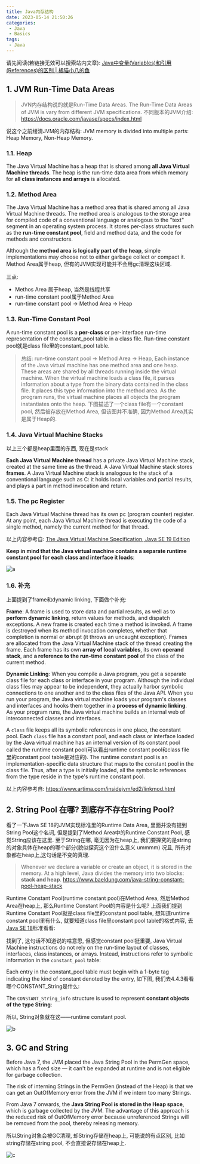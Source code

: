 ```yaml
---
title: Java内存结构
date: 2023-05-14 21:50:26
categories:
 - Java
 - Basics
tags:
 - Java
---
```


请先阅读(若链接无效可以搜索站内文章): [Java中变量(Variables)和引用(References)的区别 | 橘猫小八的鱼](https://davidzhu.xyz/2023/05/14/Java/Basics/Variables-vs-References/)

## 1. JVM Run-Time Data Areas

> JVN内存结构说的就是Run-Time Data Areas. The Run-Time Data Areas of JVM is vary from different JVM specifications. 不同版本的JVM介绍: https://docs.oracle.com/javase/specs/index.html

说这个之前缕清JVM的内存结构: JVM memory is divided into multiple parts: Heap Memory, Non-Heap Memory.

### 1.1. Heap

The Java Virtual Machine has a heap that is shared among **all Java Virtual Machine threads**. The heap is the run-time data area from which memory for **all class instances and arrays** is allocated.

### 1.2. Method Area

The Java Virtual Machine has a method area that is shared among all Java Virtual Machine threads. The method area is analogous to the storage area for compiled code of a conventional language or analogous to the "text" segment in an operating system process. It stores per-class structures such as the **run-time constant pool**, field and method data, and the code for methods and constructors. 

Although the **method area is logically part of the heap**, simple implementations may choose not to either garbage collect or compact it. Method Area属于heap, 但有的JVM实现可能并不会用gc清理这块区域. 

三点:
- Methos Area 属于heap, 当然是线程共享
- run-time constant pool属于Method Area
- run-time constant pool -> Method Area -> Heap

### 1.3. Run-Time Constant Pool

A run-time constant pool is a **per-class** or per-interface run-time representation of the constant_pool table in a class file. Run-time constant pool就是class file里的constant_pool table. 

> 总结: run-time constant pool -> Method Area -> Heap, Each instance of the Java virtual machine has one method area and one heap. These areas are shared by all threads running inside the virtual machine. When the virtual machine loads a class file, it parses information about a type from the binary data contained in the class file. It places this type information into the method area. As the program runs, the virtual machine places all objects the program instantiates onto the heap. 下图描述了一个class file有一个constant pool, 然后被存放在Method Area, 但该图并不准确, 因为Method Area其实是属于Heap的. 

### 1.4. Java Virtual Machine Stacks

以上三个都是heap里面的东西, 现在是stack

**Each Java Virtual Machine thread** has a private Java Virtual Machine stack, created at the same time as the thread. A Java Virtual Machine stack stores **frames**. A Java Virtual Machine stack is analogous to the stack of a conventional language such as C: it holds local variables and partial results, and plays a part in method invocation and return.  

### 1.5. The pc Register

Each Java Virtual Machine thread has its own pc (program counter) register. At any point, each Java Virtual Machine thread is executing the code of a single method, namely the current method for that thread. 


以上内容参考自: [The Java Virtual Machine Specification, Java SE 19 Edition](https://docs.oracle.com/javase/specs/jvms/se19/html/jvms-2.html#jvms-2.5)

**Keep in mind that the Java virtual machine contains a separate runtime constant pool for each class and interface it loads**:

![a](a.png)

### 1.6. 补充

上面提到了frame和dynamic linking, 下面做个补充:

**Frame**: A frame is used to store data and partial results, as well as to **perform dynamic linking**, return values for methods, and dispatch exceptions. A new frame is created each time a method is invoked. A frame is destroyed when its method invocation completes, whether that completion is normal or abrupt (it throws an uncaught exception). Frames are allocated from the Java Virtual Machine stack of the thread creating the frame. Each frame has its own **array of local variables**, its own **operand stack**, and **a reference to the run-time constant pool** of the class of the current method.

**Dynamic Linking**: When you compile a Java program, you get a separate class file for each class or interface in your program. Although the individual class files may appear to be independent, they actually harbor symbolic connections to one another and to the class files of the Java API. When you run your program, the Java virtual machine loads your program's classes and interfaces and hooks them together in a **process of dynamic linking**. As your program runs, the Java virtual machine builds an internal web of interconnected classes and interfaces. 

A `class` file keeps all its symbolic references in one place, the constant pool. Each `class` file has a constant pool, and each class or interface loaded by the Java virtual machine has an internal version of its constant pool called the runtime constant pool(可以看出runtime constant pool和class file里的constant pool table是对应的). The runtime constant pool is an implementation-specific data structure that maps to the constant pool in the class file. Thus, after a type is initially loaded, all the symbolic references from the type reside in the type's runtime constant pool.


以上内容参考自: https://www.artima.com/insidejvm/ed2/linkmod.html

## 2. String Pool 在哪? 到底存不存在String Pool?

看了一下Java SE 18的JVM实现标准里的Runtime Data Area, 里面并没有提到String Pool这个名词, 但是提到了Method Area中的Runtime Constant Pool, 感觉String应该在这里. 至于String在哪, 毫无因为在heap上, 我们要探究的是string的对象具体在heap的哪个部分(貌似探究这个没什么意义 ummmm) 况且, 所有对象都在heap上,这句话是不变的真理. 

> Whenever we declare a variable or create an object, it is stored in the memory. At a high level, Java divides the memory into two blocks: **stack and heap**. https://www.baeldung.com/java-string-constant-pool-heap-stack

Runtime Constant Pool(runtime constant pool)在Method Area, 然后Method Area在heap上, 那么Runtime Constant Pool的内容是什么呢? 上面我们提到Runtime Constant Pool就是class file里的constant pool table, 想知道runtime constant pool里有什么, 就要知道class file里constant pool table的格式内容, 去[Java SE 18](https://docs.oracle.com/javase/specs/jvms/se19/html/jvms-4.html#jvms-4.4)标准看看:

找到了, 这句话不知道说的啥意思, 但感觉constant pool挺重要, 
Java Virtual Machine instructions do not rely on the run-time layout of classes, interfaces, class instances, or arrays. Instead, instructions refer to symbolic information in the `constant_pool` table: 

Each entry in the constant_pool table must begin with a 1-byte tag indicating the kind of constant denoted by the entry, 如下图, 我们去4.4.3看看哪个CONSTANT_String是什么:

The `CONSTANT_String_info` structure is used to represent **constant objects of the type String**:

所以, String对象就在这——runtime constant pool.

![b](b.png)

## 3. GC and String

Before Java 7, the JVM placed the Java String Pool in the PermGen space, which has a fixed size — it can't be expanded at runtime and is not eligible for garbage collection.

The risk of interning Strings in the PermGen (instead of the Heap) is that we can get an OutOfMemory error from the JVM if we intern too many Strings.

From Java 7 onwards, the **Java String Pool is stored in the Heap space**, which is garbage collected by the JVM. The advantage of this approach is the reduced risk of OutOfMemory error because unreferenced Strings will be removed from the pool, thereby releasing memory. 


所以String对象会被GC清理, 却String存储在heap上, 可能说的有点区别, 比如string存储在string pool, 不会直接说存储在heap上. 

![c](c.png)